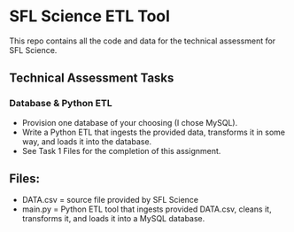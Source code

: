 # SFL Science ETL Tool
This repo contains all the code and data for the technical assessment for  SFL Science.

## Technical Assessment Tasks 
### Database & Python ETL
- Provision one database of your choosing (I chose MySQL). 
- Write a Python ETL that ingests the provided data, transforms it in some way, and loads it into the database.
- See Task 1 Files for the completion of this assignment.

## Files:
* DATA.csv = source file provided by SFL Science
* main.py = Python ETL tool that ingests provided DATA.csv, cleans it, transforms it, and loads it into a MySQL database.

